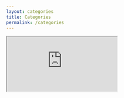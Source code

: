 ```yaml
---
layout: categories
title: Categories
permalink: /categories
---
```


<iframe src="https://docs.google.com/spreadsheets/d/e/2PACX-1vSHMibab_NyqB2SqTodj9OQxUBsicpFr6vvi7I8ZSo4vZcvFdmRdPDls5HuvkcMiarD82hd6V78jjpO/pubhtml?gid=1922697867&amp;single=true&amp;widget=true&amp;headers=false"></iframe>
